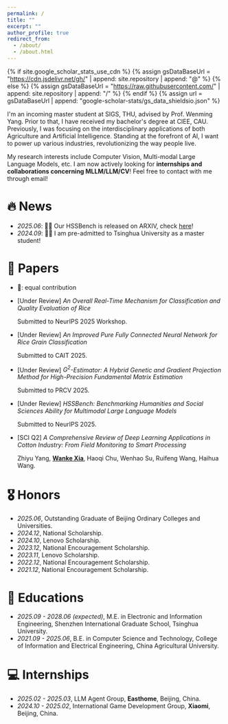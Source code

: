 ```yaml
---
permalink: /
title: ""
excerpt: ""
author_profile: true
redirect_from: 
  - /about/
  - /about.html
---
```


{% if site.google_scholar_stats_use_cdn %}
{% assign gsDataBaseUrl = "https://cdn.jsdelivr.net/gh/" | append: site.repository | append: "@" %}
{% else %}
{% assign gsDataBaseUrl = "https://raw.githubusercontent.com/" | append: site.repository | append: "/" %}
{% endif %}
{% assign url = gsDataBaseUrl | append: "google-scholar-stats/gs_data_shieldsio.json" %}

<span class='anchor' id='about-me'></span>

I'm an incoming master student at SIGS, THU, advised by Prof. Wenming Yang. Prior to that, I have received my bachelor's degree at CIEE, CAU. Previously, I was focusing on the interdisciplinary applications of both Agriculture and Artificial Intelligence. Standing at the forefront of AI, I want to power up various industries, revolutionizing the way people live.

My research interests include Computer Vision, Multi-modal Large Language Models, etc. I am now actively looking for **internships and collaborations concerning MLLM/LLM/CV**! Feel free to contact with me through email!

# 🔥 News
- *2025.06*: 🎉🎉 Our HSSBench is released on ARXIV, check [here](https://arxiv.org/abs/2506.03922)!
- *2024.09*: 🎉🎉 I am pre-admitted to Tsinghua University as a master student!

# 📝 Papers 
- 🥇: equal contribution
- [Under Review] *An Overall Real-Time Mechanism for Classification and Quality Evaluation of Rice*

  Submitted to NeurIPS 2025 Workshop.
- [Under Review] *An Improved Pure Fully Connected Neural Network for Rice Grain Classification*

  Submitted to CAIT 2025.
- [Under Review] *$G^2$-Estimator: A Hybrid Genetic and Gradient Projection Method for High-Precision Fundamental Matrix Estimation*

  Submitted to PRCV 2025.
- [Under Review] *HSSBench: Benchmarking Humanities and Social Sciences Ability for Multimodal Large Language Models*

  Submitted to NeurIPS 2025.
- [SCI Q2] *A Comprehensive Review of Deep Learning Applications in Cotton Industry: From Field Monitoring to Smart Processing*

  Zhiyu Yang, **[Wanke Xia](https://morleyolsen.github.io/)**, Haoqi Chu, Wenhao Su, Ruifeng Wang, Haihua Wang.

# 🎖 Honors
- *2025.06*, Outstanding Graduate of Beijing Ordinary Colleges and Universities.
- *2024.12*, National Scholarship.
- *2024.10*, Lenovo Scholarship.
- *2023.12*, National Encouragement Scholarship.
- *2023.11*, Lenovo Scholarship.
- *2022.12*, National Encouragement Scholarship.
- *2021.12*, National Encouragement Scholarship.

# 📖 Educations
- *2025.09 - 2028.06 (expected)*, M.E. in Electronic and Information Engineering, Shenzhen International Graduate School, Tsinghua University. 
- *2021.09 - 2025.06*, B.E. in Computer Science and Technology, College of Information and Electrical Engineering, China Agricultural University. 

# 💻 Internships
- *2025.02 - 2025.03*, LLM Agent Group, **Easthome**, Beijing, China.
- *2024.10 - 2025.02*, International Game Development Group, **Xiaomi**, Beijing, China.
